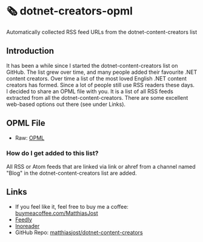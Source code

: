 # 🗞️ dotnet-creators-opml

Automatically collected RSS feed URLs from the dotnet-content-creators list

## Introduction

It has been a while since I started the dotnet-content-creators list on GitHub. The list grew over time, and many people added their favourite .NET content creators. Over time a list of the most loved English .NET content creators has formed.
Since a lot of people still use RSS readers these days. I decided to share an OPML file with you. It is a list of all RSS feeds extracted from all the dotnet-content-creators. There are some excellent web-based options out there (see under Links).

## OPML File
- Raw: [OPML](https://raw.githubusercontent.com/matthiasjost/dotnet-creators-opml/main/OPML/blog-opml.xml)

### How do I get added to this list?
All RSS or Atom feeds that are linked via link or ahref from a channel named "Blog" in the dotnet-content-creators list are added.

## Links
- If you feel like it, feel free to buy me a coffee: [buymeacoffee.com/MatthiasJost](https://buymeacoffee.com/MatthiasJost)
- [Feedly](https://feedly.com/)
- [Inoreader](https://www.inoreader.com/)
- GitHub Repo: [matthiasjost/dotnet-content-creators](https://github.com/matthiasjost/dotnet-content-creators)
